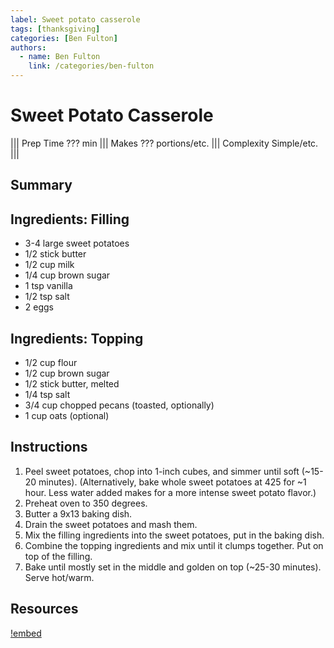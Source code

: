 ```yaml
---
label: Sweet potato casserole
tags: [thanksgiving]
categories: [Ben Fulton]
authors:
  - name: Ben Fulton
    link: /categories/ben-fulton
---
```


# Sweet Potato Casserole
<!--- ![](/static/images/???.webp) --->

||| Prep Time
??? min
||| Makes
??? portions/etc.
||| Complexity
Simple/etc.
|||

## Summary

## Ingredients: Filling
- 3-4 large sweet potatoes
- 1/2 stick butter
- 1/2 cup milk
- 1/4 cup brown sugar
- 1 tsp vanilla
- 1/2 tsp salt
- 2 eggs

## Ingredients: Topping
- 1/2 cup flour
- 1/2 cup brown sugar
- 1/2 stick butter, melted
- 1/4 tsp salt
- 3/4 cup chopped pecans (toasted, optionally)
- 1 cup oats (optional)

## Instructions
1. Peel sweet potatoes, chop into 1-inch cubes, and simmer until soft (~15-20 minutes). (Alternatively, bake whole sweet potatoes at 425 for ~1 hour. Less water added makes for a more intense sweet potato flavor.)
2. Preheat oven to 350 degrees.
3. Butter a 9x13 baking dish.
4. Drain the sweet potatoes and mash them.
5. Mix the filling ingredients into the sweet potatoes, put in the baking dish.
6. Combine the topping ingredients and mix until it clumps together. Put on top of the filling.
7. Bake until mostly set in the middle and golden on top (~25-30 minutes). Serve hot/warm.

## Resources
[!embed](https://www.foodnetwork.com/recipes/food-network-kitchen/sweet-potato-casserole-3364945)
